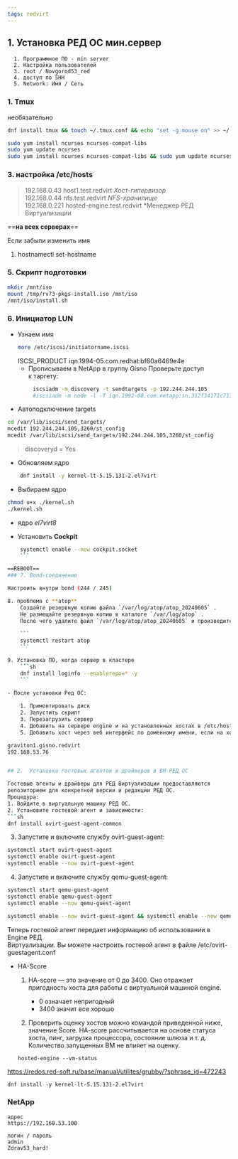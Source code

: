 ```yaml
---
tags: redvirt
---
```

  ## 1.  Установка РЕД ОС мин.сервер 
	  1. Программное ПО - min server
	  2. Настройка пользователей
	  3. root / Novgorod53_red
	  4. доступ по SHH
	  5. Network: Имя / Сеть

### 1. Tmux 

необязательно
```sh
dnf install tmux && touch ~/.tmux.conf && echo "set -g mouse on" >> ~/.tmux.conf && echo "setw -g mouse on" >> ~/.tmux.conf && echo "set -g terminal-overrides 'xterm*:smcup@:rmcup@'" >> ~/.tmux.conf && source ~/.bashrc && tmux source ~/.tmux.conf
```

```sh
sudo yum install ncurses ncurses-compat-libs 
sudo yum update ncurses
sudo yum install ncurses ncurses-compat-libs && sudo yum update ncurses
```

### 3.  настройка /etc/hosts
>	192.168.0.43 host1.test.redvirt *Хост-гипервизор*  
>	192.168.0.44 nfs.test.redvirt *NFS-хранилище*  
>	192.168.0.221 hosted-engine.test.redvirt *Менеджер РЕД Виртуализации

==**на всех серверах**==

Если забыли изменить имя
1. hostnamectl set-hostname


### 5. Скрипт подготовки
```sh
mkdir /mnt/iso
mount /tmp/rv73-pkgs-install.iso /mnt/iso
/mnt/iso/install.sh
```

### 6. Инициатор LUN

- Узнаем имя
	```sh
	more /etc/iscsi/initiatorname.iscsi
	```
	ISCSI_PRODUCT
	iqn.1994-05.com.redhat:bf60a6469e4e
	- Прописываем в NetApp в группу Gisno
	 Проверьте доступ к таргету:
```sh
        iscsiadm -m discovery -t sendtargets -p 192.244.244.105
        #iscsiadm -m node -l -T iqn.1992-08.com.netapp:sn.312f34171c7111eba0d6d039ea212413:vs.4#
```

- Автоподключение targets
```sh
cd /var/lib/iscsi/send_targets/
mcedit 192.244.244.105,3260/st_config
mcedit /var/lib/iscsi/send_targets/192.244.244.105,3260/st_config
```
>discoveryd = Yes


- Обновляем ядро
```sh
	dnf install -y kernel-lt-5.15.131-2.el7virt
```

- Выбираем ядро
```sh
chmod u+x ./kernel.sh
./kernel.sh
```
- ядро *el7virt8*

- Установить **Cockpit**
```sh
	systemctl enable --now cockpit.socket
	```

==REBOOT==
### 7. Bond-соединение

Настроить внутри bond (244 / 245)

8. проблема с **atop**
	Создайте резервную копию файла `/var/log/atop/atop_20240605` .  
	Не размещайте резервную копию в каталоге `/var/log/atop` .  
	После чего удалите файл `/var/log/atop/atop_20240605` и произведите перезапуск службы atop командой
	
	```
	systemctl restart atop
	```

9. Установка ПО, когда сервер в кластере
	```sh
	dnf install loginfo --enablerepo=* -y
	```

- После установки Ред ОС:
	
	1. Примонтировать диск
	2. Запустить скрипт
	3. Перезагрузить сервер
	4. Добавить на сервере engine и на установленных хостах в /etc/hosts доменное имя дополнительного хоста.
	5. Добавить хост через веб интерфейс по доменному имени, если на хосте должен работать engine при сбое другого хоста, то необходимо эту функцию включить.

graviton1.gisno.redvirt
192.168.53.76


## 2.  Установка гостевых агентов и драйверов в ВМ РЕД ОС 

Гостевые агенты и драйверы для РЕД Виртуализации предоставляются  
репозиторием для конкретной версии и редакции РЕД ОС.  
Процедура:  
1. Войдите в виртуальную машину РЕД ОС.  
2. Установите гостевой агент и зависимости:  
```sh
dnf install ovirt-guest-agent-common  
```
3. Запустите и включите службу ovirt-guest-agent:  
```sh
systemctl start ovirt-guest-agent  
systemctl enable ovirt-guest-agent 
systemctl enable --now ovirt-guest-agent
```
4. Запустите и включите службу qemu-guest-agent:  

```sh
systemctl start qemu-guest-agent  
systemctl enable qemu-guest-agent
systemctl enable --now qemu-guest-agent  
```

```sh
systemctl enable --now ovirt-guest-agent && systemctl enable --now qemu-guest-agent
```

Теперь гостевой агент передает информацию об использовании в Engine РЕД  
Виртуализации. Вы можете настроить гостевой агент в файле /etc/ovirt-guestagent.conf

- HA-Score

	1. HA-score — это значение от 0 до 3400. Оно отражает пригодность хоста для работы с виртуальной машиной engine.
		
		- 0 означает непригодный
		- 3400 значит все хорошо  

    1. Проверить оценку хостов можно командой приведенной ниже, значение Score. HA-score рассчитывается на основе статуса хоста, пинг, загрузка процессора, состояние шлюза и т. д.  Количество запущенных ВМ не влияет на оценку.

	```
	hosted-engine --vm-status
	```


https://redos.red-soft.ru/base/manual/utilites/grubby/?sphrase_id=472243


```
dnf install -y kernel-lt-5.15.131-2.el7virt
```


### NetApp

```
адрес
https://192.168.53.100

логин / пароль
admin
Zdrav53_hard!
```